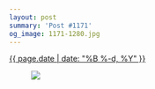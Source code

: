 ```yaml
---
layout: post
summary: 'Post #1171'
og_image: 1171-1280.jpg
---
```


<p>
 <time>
  <a href="/1171">
   {{ page.date | date: "%B %-d, %Y" }}
  </a>
 </time>
 <a href="/1171">
  <figure data-taken="7/2/2020">
   <img sizes="(min-width: 700px) 50vw, calc(100vw - 2rem)" src="{{ site.assets_url }}/1171-640.jpg" srcset="{{ site.assets_url }}/1171-320.jpg 320w, {{ site.assets_url }}/1171-640.jpg 640w, {{ site.assets_url }}/1171-960.jpg 960w, {{ site.assets_url }}/1171-1280.jpg 1280w"/>
  </figure>
 </a>
</p>
